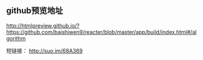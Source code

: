 ## github预览地址
http://htmlpreview.github.io/?https://github.com/baishiwen9/reacter/blob/master/app/build/index.html#/algorithm

短链接： http://suo.im/68A369